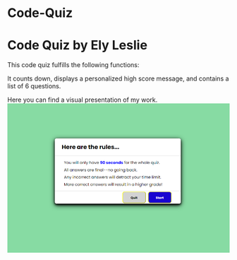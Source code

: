 # Code-Quiz

<h1>Code Quiz by Ely Leslie</h1>
<p>This code quiz fulfills the following functions:</p>
<p>It counts down, displays a personalized high score message, and contains a list of 6 questions.</p>

Here you can find a visual presentation of my work. ![A white hover box over a green background describing the rules of the game, reading, "Here are the rules... You will only have 90 seconds for the whole quiz, all answers are final. No going back. Any incorrect answers will deduct your time limit. More correct answers will result in a higher grade!"](./assets/images/Quiz_Screenshot.PNG)